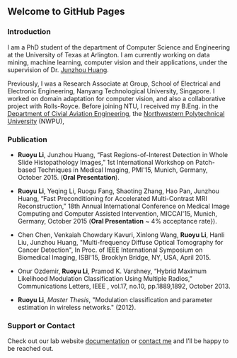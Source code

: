 ## Welcome to GitHub Pages

### Introduction

I am a PhD student of the department of Computer Science and Engineering at the University of Texas at Arlington. I am currently working on data mining, machine learning, computer vision and their applications, under the supervision of Dr. [Junzhou Huang](http://ranger.uta.edu/~huang/).

Previously, I was a Research Associate at
Group, School of Electrical and Electronic Engineering, Nanyang Technological University, Singapore. I worked on domain adaptation for computer vision, and also a collaborative project with Rolls-Royce. Before joining NTU, I received my B.Eng. in the [Department of Civial Aviation Engineering](http://hangkong.nwpu.edu.cn/home/Department/dptshow/DepartmentofCivilAviationEngineering.htm), the [Northwestern Polytechnical University](http://www.nwpu.edu.cn/) (NWPU),

### Publication

* **Ruoyu Li**, Junzhou Huang, “Fast Regions-of-Interest Detection in Whole Slide Histopathology Images,” 1st International Workshop on Patch-based Techniques in Medical Imaging, PMI'15, Munich, Germany, October 2015. (**Oral Presentation**).
* **Ruoyu Li**, Yeqing Li, Ruogu Fang, Shaoting Zhang, Hao Pan, Junzhou Huang, “Fast Preconditioning for Accelerated Multi-Contrast MRI Reconstruction,” 18th Annual International Conference on Medical Image Computing and Computer Assisted Intervention, MICCAI'15, Munich, Germany, October 2015 (**Oral Presentation** ~ 4\% acceptance rate}).

* Chen Chen, Venkaiah Chowdary Kavuri, Xinlong Wang, **Ruoyu Li**, Hanli Liu, Junzhou Huang, "Multi-frequency Diffuse Optical Tomography for Cancer Detection", In Proc. of IEEE International Symposium on Biomedical Imaging, ISBI'15, Brooklyn Bridge, NY, USA, April 2015.

* Onur Ozdemir, **Ruoyu Li**,  Pramod K. Varshney, “Hybrid Maximum Likelihood Modulation Classification Using Multiple Radios,” Communications Letters, IEEE , vol.17, no.10, pp.1889,1892, October 2013.

* **Ruoyu Li**, *_Master Thesis_*, "Modulation classification and parameter estimation in wireless networks." (2012).

### Support or Contact

Check out our lab website [documentation](https://help.github.com/categories/github-pages-basics/) or [contact me](https://codemarsyu.github.io/) and I’ll be happy to be reached out.
